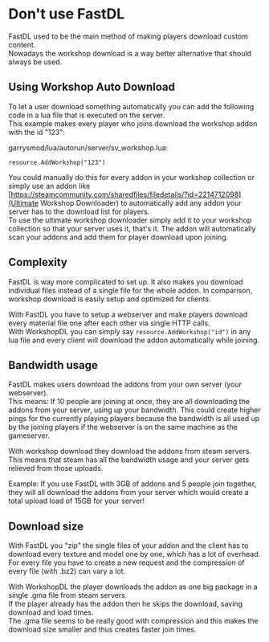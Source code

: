 # Don't use FastDL

FastDL used to be the main method of making players download custom content.  
Nowadays the workshop download is a way better alternative that should always be used.


## Using Workshop Auto Download

To let a user download something automatically you can add the following code in a lua file that is executed on the server.  
This example makes every player who joins download the workshop addon with the id "123":

garrysmod/lua/autorun/server/sv_workshop.lua:
```
resource.AddWorkshop("123")
```

You could manually do this for every addon in your workshop collection or simply use an addon like [https://steamcommunity.com/sharedfiles/filedetails/?id=2214712098](Ultimate Workshop Downloader) to automatically add any addon your server has to the download list for players.  
To use the ultimate workshop downloader simply add it to your workshop collection so that your server uses it, that's it. The addon will automatically scan your addons and add them for player download upon joining.


## Complexity

FastDL is way more complicated to set up. It also makes you download individual files instead of a single file for the whole addon. In comparison, workshop download is easily setup and optimized for clients.

With FastDL you have to setup a webserver and make players download every material file one after each other via single HTTP calls.  
With WorkshopDL you can simply say `resource.AddWorkshop("id")` in any lua file and every client will download the addon automatically while joining.


## Bandwidth usage

FastDL makes users download the addons from your own server (your webserver).  
This means: If 10 people are joining at once, they are all downloading the addons from your server, using up your bandwidth. This could create higher pings for the currently playing players because the bandwidth is all used up by the joining players if the webserver is on the same machine as the gameserver.

With workshop download they download the addons from steam servers. This means that steam has all the bandwidth usage and your server gets relieved from those uploads. 

Example: If you use FastDL with 3GB of addons and 5 people join together, they will all download the addons from your server which would create a total upload load of 15GB for your server!


## Download size

With FastDL you "zip" the single files of your addon and the client has to download every texture and model one by one, which has a lot of overhead. For every file you have to create a new request and the compression of every file (with .bz2) can vary a lot.

With WorkshopDL the player downloads the addon as one big package in a single .gma file from steam servers.  
If the player already has the addon then he skips the download, saving download and load times.  
The .gma file seems to be really good with compression and this makes the download size smaller and thus creates faster join times.

